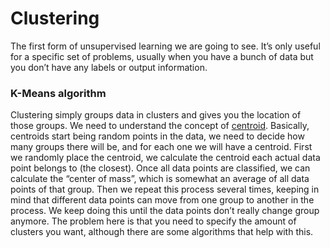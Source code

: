 # Clustering
The first form of unsupervised learning we are going to see. It’s only useful for a specific set of problems, usually when you have a bunch of data but you don’t have any labels or output information.

### K-Means algorithm
Clustering simply groups data in clusters and gives you the location of those groups.
We need to understand the concept of <ins>centroid</ins>. Basically, centroids start being random points in the data, we need to decide how many groups there will be, and for each one we will have a centroid. First we randomly place the centroid, we calculate the centroid each actual data point belongs to (the closest). Once all data points are classified, we can calculate the “center of mass”, which is somewhat an average of all data points of that group. Then we repeat this process several times, keeping in mind that different data points can move from one group to another in the process. We keep doing this until the data points don’t really change group anymore.
The problem here is that you need to specify the amount of clusters you want, although there are some algorithms that help with this.
